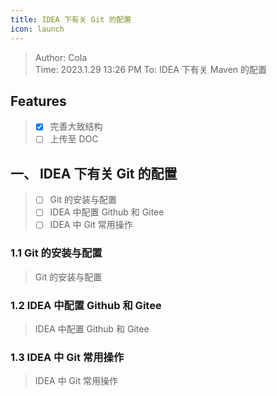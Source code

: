 ```yaml
---
title: IDEA 下有关 Git 的配置
icon: launch
---
```


> Author: Cola  
> Time: 2023.1.29 13:26 PM
> To: IDEA 下有关 Maven 的配置

## Features

> - [x] 完善大致结构
> - [ ] 上传至 DOC

## 一、 IDEA 下有关 Git 的配置

> - [ ] Git 的安装与配置
> - [ ] IDEA 中配置 Github 和 Gitee
> - [ ] IDEA 中 Git 常用操作

### 1.1 Git 的安装与配置

> Git 的安装与配置

### 1.2 IDEA 中配置 Github 和 Gitee

> IDEA 中配置 Github 和 Gitee

### 1.3 IDEA 中 Git 常用操作

> IDEA 中 Git 常用操作
